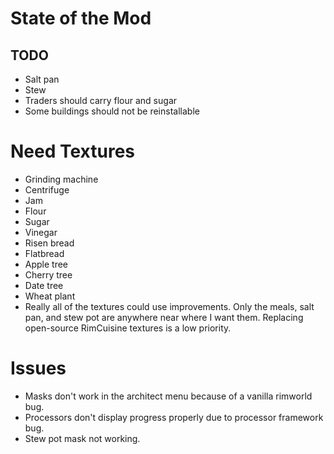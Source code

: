 # State of the Mod
## TODO
* Salt pan
* Stew
* Traders should carry flour and sugar
* Some buildings should not be reinstallable

# Need Textures
* Grinding machine
* Centrifuge
* Jam
* Flour
* Sugar
* Vinegar
* Risen bread
* Flatbread
* Apple tree
* Cherry tree
* Date tree
* Wheat plant
* Really all of the textures could use improvements. Only the meals, salt pan, and stew pot are anywhere near where I want them. Replacing open-source RimCuisine textures is a low priority.

# Issues
* Masks don't work in the architect menu because of a vanilla rimworld bug.
* Processors don't display progress properly due to processor framework bug.
* Stew pot mask not working.
